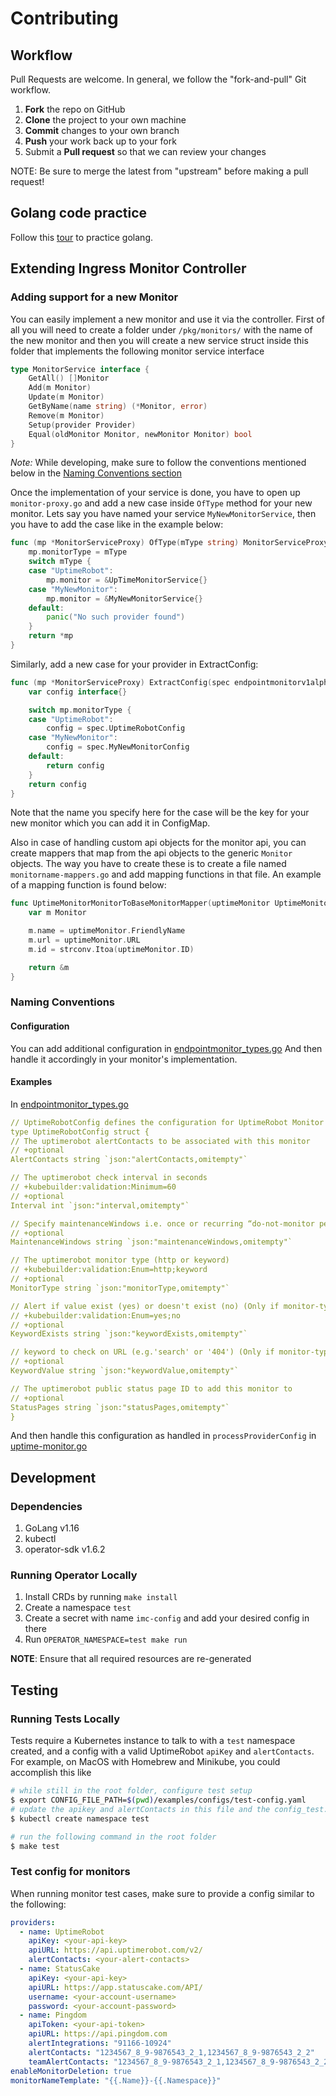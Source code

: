 # Contributing

## Workflow

Pull Requests are welcome. In general, we follow the "fork-and-pull" Git workflow.

1. **Fork** the repo on GitHub
2. **Clone** the project to your own machine
3. **Commit** changes to your own branch
4. **Push** your work back up to your fork
5. Submit a **Pull request** so that we can review your changes

NOTE: Be sure to merge the latest from "upstream" before making a pull request!

## Golang code practice

Follow this [tour](https://tour.golang.org/) to practice golang.

## Extending Ingress Monitor Controller

### Adding support for a new Monitor

You can easily implement a new monitor and use it via the controller. First of all you will need to create a folder under `/pkg/monitors/` with the name of the new monitor and then you will create a new service struct inside this folder that implements the following monitor service interface

```go
type MonitorService interface {
    GetAll() []Monitor
    Add(m Monitor)
    Update(m Monitor)
    GetByName(name string) (*Monitor, error)
    Remove(m Monitor)
    Setup(provider Provider)
    Equal(oldMonitor Monitor, newMonitor Monitor) bool
}
```

_Note:_ While developing, make sure to follow the conventions mentioned below in the [Naming Conventions section](#naming-conventions)

Once the implementation of your service is done, you have to open up `monitor-proxy.go` and add a new case inside `OfType` method for your new monitor. Lets say you have named your service `MyNewMonitorService`, then you have to add the case like in the example below:

```go
func (mp *MonitorServiceProxy) OfType(mType string) MonitorServiceProxy {
    mp.monitorType = mType
    switch mType {
    case "UptimeRobot":
        mp.monitor = &UpTimeMonitorService{}
    case "MyNewMonitor":
        mp.monitor = &MyNewMonitorService{}
    default:
        panic("No such provider found")
    }
    return *mp
}
```

Similarly, add a new case for your provider in ExtractConfig:

```go
func (mp *MonitorServiceProxy) ExtractConfig(spec endpointmonitorv1alpha1.EndpointMonitorSpec) interface{} {
	var config interface{}

	switch mp.monitorType {
	case "UptimeRobot":
		config = spec.UptimeRobotConfig
    case "MyNewMonitor":
        config = spec.MyNewMonitorConfig
	default:
		return config
	}
	return config
}
```

Note that the name you specify here for the case will be the key for your new monitor which you can add it in ConfigMap.

Also in case of handling custom api objects for the monitor api, you can create mappers that map from the api objects to the generic `Monitor` objects. The way you have to create these is to create a file named `monitorname-mappers.go` and add mapping functions in that file. An example of a mapping function is found below:

```go
func UptimeMonitorMonitorToBaseMonitorMapper(uptimeMonitor UptimeMonitorMonitor) *Monitor {
    var m Monitor

    m.name = uptimeMonitor.FriendlyName
    m.url = uptimeMonitor.URL
    m.id = strconv.Itoa(uptimeMonitor.ID)

    return &m
}
```

### Naming Conventions

#### Configuration

You can add additional configuration in [endpointmonitor_types.go](./pkg/apis/endpointmonitor/v1alpha1/endpointmonitor_types.go)
And then handle it accordingly in your monitor's implementation.

#### Examples

In [endpointmonitor_types.go](./pkg/apis/endpointmonitor/v1alpha1/endpointmonitor_types.go)

```yaml
// UptimeRobotConfig defines the configuration for UptimeRobot Monitor Provider
type UptimeRobotConfig struct {
// The uptimerobot alertContacts to be associated with this monitor
// +optional
AlertContacts string `json:"alertContacts,omitempty"`

// The uptimerobot check interval in seconds
// +kubebuilder:validation:Minimum=60
// +optional
Interval int `json:"interval,omitempty"`

// Specify maintenanceWindows i.e. once or recurring “do-not-monitor periods”
// +optional
MaintenanceWindows string `json:"maintenanceWindows,omitempty"`

// The uptimerobot monitor type (http or keyword)
// +kubebuilder:validation:Enum=http;keyword
// +optional
MonitorType string `json:"monitorType,omitempty"`

// Alert if value exist (yes) or doesn't exist (no) (Only if monitor-type is keyword)
// +kubebuilder:validation:Enum=yes;no
// +optional
KeywordExists string `json:"keywordExists,omitempty"`

// keyword to check on URL (e.g.'search' or '404') (Only if monitor-type is keyword)
// +optional
KeywordValue string `json:"keywordValue,omitempty"`

// The uptimerobot public status page ID to add this monitor to
// +optional
StatusPages string `json:"statusPages,omitempty"`
}
```

And then handle this configuration as handled in `processProviderConfig` in [uptime-monitor.go](./pkg/monitors/uptimerobot/uptime-monitor.go)

## Development

### Dependencies

1. GoLang v1.16
2. kubectl
3. operator-sdk v1.6.2

### Running Operator Locally

1. Install CRDs by running `make install`
2. Create a namespace `test`
3. Create a secret with name `imc-config` and add your desired config in there
4. Run `OPERATOR_NAMESPACE=test make run`

**NOTE**: Ensure that all required resources are re-generated

## Testing

### Running Tests Locally

Tests require a Kubernetes instance to talk to with a `test` namespace created, and a config with a valid UptimeRobot `apiKey` and `alertContacts`. For example, on MacOS with Homebrew and Minikube, you could accomplish this like

```bash
# while still in the root folder, configure test setup
$ export CONFIG_FILE_PATH=$(pwd)/examples/configs/test-config.yaml
# update the apikey and alertContacts in this file and the config_test.go file (`correctTestAPIKey` and `correctTestAlertContacts` contstants)
$ kubectl create namespace test

# run the following command in the root folder
$ make test
```

### Test config for monitors

When running monitor test cases, make sure to provide a config similar to the following:

```yaml
providers:
  - name: UptimeRobot
    apiKey: <your-api-key>
    apiURL: https://api.uptimerobot.com/v2/
    alertContacts: <your-alert-contacts>
  - name: StatusCake
    apiKey: <your-api-key>
    apiURL: https://app.statuscake.com/API/
    username: <your-account-username>
    password: <your-account-password>
  - name: Pingdom
    apiToken: <your-api-token>
    apiURL: https://api.pingdom.com
    alertIntegrations: "91166-10924"
    alertContacts: "1234567_8_9-9876543_2_1,1234567_8_9-9876543_2_2"
    teamAlertContacts: "1234567_8_9-9876543_2_1,1234567_8_9-9876543_2_2"
enableMonitorDeletion: true
monitorNameTemplate: "{{.Name}}-{{.Namespace}}"
```
